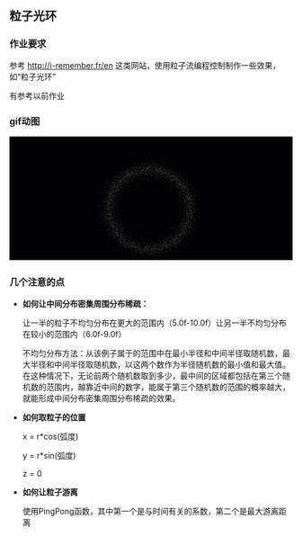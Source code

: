 ## 粒子光环

### 作业要求

参考 http://i-remember.fr/en 这类网站，使用粒子流编程控制制作一些效果， 如“粒子光环”

有参考以前作业

### gif动图

![](https://github.com/Huangscar/3D-homework/blob/master/week7/2018-05-29_14-44-24.gif)

### 几个注意的点

- **如何让中间分布密集周围分布稀疏：**

  让一半的粒子不均匀分布在更大的范围内（5.0f-10.0f）让另一半不均匀分布在较小的范围内（6.0f-9.0f）

  不均匀分布方法：从该例子属于的范围中在最小半径和中间半径取随机数，最大半径和中间半径取随机数，以这两个数作为半径随机数的最小值和最大值。在这种情况下，无论前两个随机数取到多少，最中间的区域都包括在第三个随机数的范围内，越靠近中间的数字，能属于第三个随机数的范围的概率越大，就能形成中间分布密集周围分布稀疏的效果。

- **如何取粒子的位置**

  x = r*cos(弧度)

  y = r*sin(弧度)

  z = 0

- **如何让粒子游离**

  使用PingPong函数，其中第一个是与时间有关的系数，第二个是最大游离距离

  ​



### 
